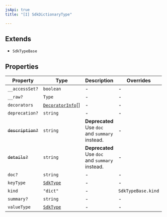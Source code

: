 ```yaml
---
jsApi: true
title: "[I] SdkDictionaryType"

---
```

## Extends

- `SdkTypeBase`

## Properties

| Property | Type | Description | Overrides | Inherited from |
| ------ | ------ | ------ | ------ | ------ |
| `__accessSet?` | `boolean` | - | - | `SdkTypeBase.__accessSet` |
| `__raw?` | `Type` | - | - | `SdkTypeBase.__raw` |
| `decorators` | [`DecoratorInfo`](DecoratorInfo.md)[] | - | - | `SdkTypeBase.decorators` |
| `deprecation?` | `string` | - | - | `SdkTypeBase.deprecation` |
| ~~`description?`~~ | `string` | **Deprecated** Use `doc` and `summary` instead. | - | `SdkTypeBase.description` |
| ~~`details?`~~ | `string` | **Deprecated** Use `doc` and `summary` instead. | - | `SdkTypeBase.details` |
| `doc?` | `string` | - | - | `SdkTypeBase.doc` |
| `keyType` | [`SdkType`](../type-aliases/SdkType.md) | - | - | - |
| `kind` | `"dict"` | - | `SdkTypeBase.kind` | - |
| `summary?` | `string` | - | - | `SdkTypeBase.summary` |
| `valueType` | [`SdkType`](../type-aliases/SdkType.md) | - | - | - |
